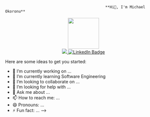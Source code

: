                                                  **Hi👋, I'm Michael Okoronu**

<div id="header" align="center">
  <img src="https://media.giphy.com/media/M9gbBd9nbDrOTu1Mqx/giphy.gif" width="100"/>
  <div id="badges">
  <a href="your-twitter-URL">
    <img src="https://img.shields.io/twitter/follow/m_okoronu?Twitter-blue?style=for-the-badge&logo=twitter&logoColor=white social alt="Twitter Badge"/>
  </a>
   <a href="www.linkedin.com/in/michaelokoronu">
    <img src="https://img.shields.io/badge/LinkedIn-blue?style=for-the-badge&logo=linkedin&logoColor=white" alt="LinkedIn Badge"/>
  </a>                                                                                                                                                  
                                                                                                                                                      
</div>
</div>

Here are some ideas to get you started:

- 🔭 I’m currently working on ...
- 🌱 I’m currently learning Software Engineering
- 👯 I’m looking to collaborate on ...
- 🤔 I’m looking for help with ...
- 💬 Ask me about ...
- 📫 How to reach me: ...
- 😄 Pronouns: ...
- ⚡ Fun fact: ...
-->
